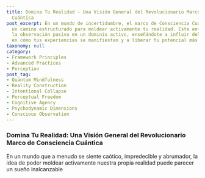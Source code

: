 ```yaml
---
title: Domina Tu Realidad - Una Visión General del Revolucionario Marco de Consciencia
  Cuántica
post_excerpt: En un mundo de incertidumbre, el marco de Consciencia Cuántica ofrece
  un camino estructurado para moldear activamente tu realidad. Este enfoque transforma
  la observación pasiva en un dominio activo, enseñándote a influir deliberadamente
  en cómo tus experiencias se manifiestan y a liberar tu potencial más auténtico.
taxonomy: null
category:
- Framework Principles
- Advanced Practices
- Perception
post_tag:
- Quantum Mindfulness
- Reality Construction
- Intentional Collapse
- Perceptual Freedom
- Cognitive Agency
- Psychodynamic Dimensions
- Conscious Observation
---
```

### Domina Tu Realidad: Una Visión General del Revolucionario Marco de Consciencia Cuántica

En un mundo que a menudo se siente caótico, impredecible y abrumador, la idea de poder moldear activamente nuestra propia realidad puede parecer un sueño inalcanzable